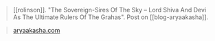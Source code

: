 > [[rolinson]]. "The Sovereign-Sires Of The Sky – Lord Shiva And Devi As The Ultimate Rulers Of The Grahas". Post on [[blog-aryaakasha]].

> [aryaakasha.com](https://aryaakasha.com/2022/07/19/the-sovereign-sires-of-the-sky-lord-shiva-and-devi-as-the-ultimate-rulers-of-the-grahas/)